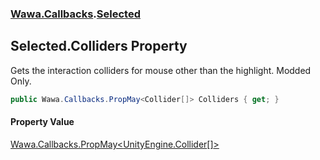### [Wawa.Callbacks](Wawa.Callbacks.md 'Wawa.Callbacks').[Selected](Selected.md 'Wawa.Callbacks.Selected')

## Selected.Colliders Property

Gets the interaction colliders for mouse other than the highlight. Modded Only.

```csharp
public Wawa.Callbacks.PropMay<Collider[]> Colliders { get; }
```

#### Property Value
[Wawa.Callbacks.PropMay&lt;](PropMay{T}.md 'Wawa.Callbacks.PropMay<T>')[UnityEngine.Collider](https://docs.microsoft.com/en-us/dotnet/api/UnityEngine.Collider 'UnityEngine.Collider')[[]](https://docs.microsoft.com/en-us/dotnet/api/System.Array 'System.Array')[&gt;](PropMay{T}.md 'Wawa.Callbacks.PropMay<T>')